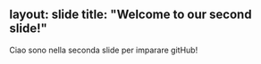 layout: slide
title: "Welcome to our second slide!"
---

Ciao sono nella seconda slide per imparare gitHub!
